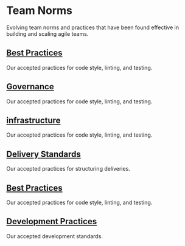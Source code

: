 # Team Norms

Evolving team norms and practices that have been found effective in building and scaling agile teams.

## [Best Practices](best_practices.md)

Our accepted practices for code style, linting, and testing.

## [Governance](governance.md)

Our accepted practices for code style, linting, and testing.

## [infrastructure](best_practices.md)

Our accepted practices for code style, linting, and testing.


## [Delivery Standards](delivery_standards.md)

Our accepted practices for structuring deliveries.

## [Best Practices](best_practices.md)

Our accepted practices for code style, linting, and testing.

## [Development Practices](development_practices.md)

Our accepted development standards.
